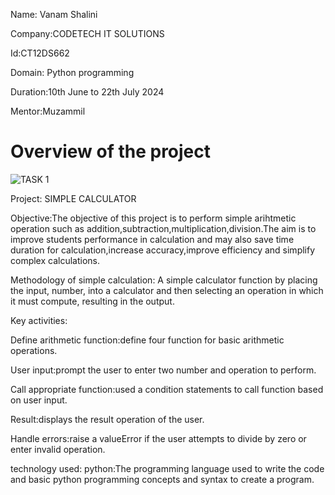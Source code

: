 Name: Vanam Shalini

Company:CODETECH IT SOLUTIONS

Id:CT12DS662

Domain: Python programming

Duration:10th June to 22th July 2024

Mentor:Muzammil
# Overview of the project
![TASK 1](https://github.com/VanamShalini/CODTECH-Task1/assets/173339234/f1415eeb-665d-446f-91a1-d9aef6c7f899)



Project: SIMPLE CALCULATOR

Objective:The objective of this project is to perform simple arihtmetic operation such as addition,subtraction,multiplication,division.The aim is to improve students performance in calculation and may also save time duration for calculation,increase accuracy,improve efficiency and simplify complex calculations.

Methodology of simple calculation: A simple calculator function by placing the input, number, into a calculator and then selecting an operation in which it must compute, resulting in the output.

Key activities:

Define arithmetic function:define four function for basic arithmetic operations.

User input:prompt the user to enter two number and operation to perform.

Call appropriate function:used a condition statements to call function based on user input.

Result:displays the result operation of the user.

Handle errors:raise a valueError if the user attempts to divide by zero or enter invalid operation.

technology used:
python:The programming language used to write the code and basic python programming concepts and syntax to create a program.
